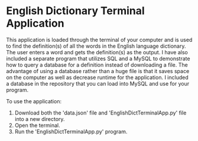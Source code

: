 # English Dictionary Terminal Application

This application is loaded through the terminal of your computer and is used to find the definition(s) of all the words in the English language dictionary.
The user enters a word and gets the definition(s) as the output. I have also included a separate program that utilizes SQL and a MySQL to demonstrate how to query a database for a definition instead of downloading a file. The advantage of using a database rather than a huge file is that it saves space on the computer as well as decrease runtime for the application. I included a database in the repository that you can load into MySQL and use for your program.   

To use the application:
1) Download both the 'data.json' file and 'EnglishDictTerminalApp.py' file into a new directory.
2) Open the terminal.
3) Run the 'EnglishDictTerminalApp.py' program. 

